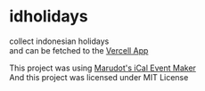 # idholidays
collect indonesian holidays<br>and can be fetched to the [Vercell App](https://idholidays.vercel.app)

This project was using [Marudot's iCal Event Maker](https://ical.marudot.com/)<br>
And this project was licensed under MIT License
